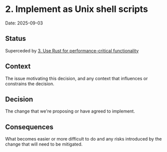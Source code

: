 # 2. Implement as Unix shell scripts

Date: 2025-09-03

## Status

Superceded by [3. Use Rust for performance-critical functionality](0003-use-rust-for-performance-critical-functionality.md)

## Context

The issue motivating this decision, and any context that influences or constrains the decision.

## Decision

The change that we're proposing or have agreed to implement.

## Consequences

What becomes easier or more difficult to do and any risks introduced by the change that will need to be mitigated.
